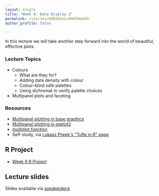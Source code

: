 ```yaml
---
layout: single
title: "Week 9: Data Display 3"
permalink: /courses/6002Data/6002Week9/
author_profile: false

---
```


In this lecture we will take another step forward into the world of beautiful, effective plots. 

### Lecture Topics

* Colours
	- What are they for?
	- Adding data density with colour
	- Colour-blind safe palettes
	- Using dichromat to verify palette choices
* Multipanel plots and faceting

### Resources

* [Multipanel plotting in base graphics](http://seananderson.ca/courses/11-multipanel/multipanel.pdf)
* [Multipanel plotting in ggplot2](http://seananderson.ca/ggplot2-FISH554/)
* [multiplot function](http://www.cookbook-r.com/Graphs/Multiple_graphs_on_one_page_(ggplot2))
* Self-study, via [Lukasz Piwek's "Tufte in R" page](http://motioninsocial.com/tufte/)

## R Project

* [Week 9 R Project](/assets/images/FISH6002_Week9.zip)

## Lecture slides

<script async class="speakerdeck-embed" data-id="4c08045bd0cf4fa2aa3f8a651852d1f6" data-ratio="1.77777777777778" src="//speakerdeck.com/assets/embed.js"></script>

Slides available via [speakerdeck](https://speakerdeck.com/pandalusplatyceros/fish-6002-week-9-data-display-3)
